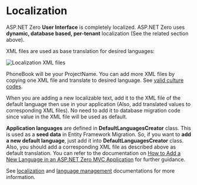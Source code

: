 # Localization

ASP.NET Zero **User Interface** is completely localized. ASP.NET Zero uses **dynamic, database based, per-tenant** localization (See the related section above).

XML files are used as base translation for desired languages:

<img src="images/localization-files-core-1.png" alt="Localization XML files" class="img-thumbnail" />

PhoneBook will be your ProjectName. You can add more XML files by copying one XML file and translate to desired language. See [valid culture codes](http://www.csharp-examples.net/culture-names/).

When you are adding a new localizable text, add it to the XML file of the default language then use in your application (Also, add translated values to corresponding XML files). No need to add it to database migration code since value in the XML file will be used as default.

**Application languages** are defined in **DefaultLanguagesCreator** class. This is used as a **seed data** in Entity Framework Migration. So, if you want to **add a new default language**, just add it into **DefaultLanguagesCreator** class. Also, you should add a corresponding XML file as described above as default translation. You can refer to the documentation on [How to Add a New Language in an ASP.NET Zero MVC Application](Adding-New-Localization-Mvc) for further guidance.

See [localization](https://aspnetboilerplate.com/Pages/Documents/Localization) and [language management](https://aspnetboilerplate.com/Pages/Documents/Zero/Language-Management) documentations for more information.